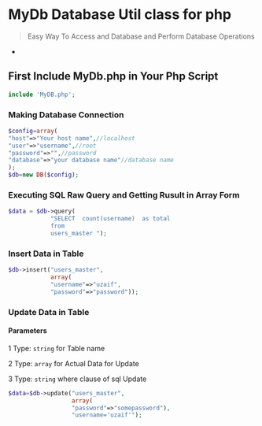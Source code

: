 # MyDb Database Util class for php

> Easy Way To Access and Database and Perform Database Operations

-

## First Include  MyDb.php in Your Php Script

```php
include 'MyDB.php';
```

### Making Database Connection

```php
$config=array(
"host"=>"Your host name",//localhost 
"user"=>"username",//root
"password"=>"",//password
"database"=>"your database name"//database name
);
$db=new DB($config);
```
### Executing SQL Raw Query and Getting Rusult in  Array Form

```php
$data = $db->query(
 			"SELECT  count(username)  as total 
			from
			users_master ");
```

 
### Insert Data in Table 

```php
$db->insert("users_master",
			array(
			"username"=>"uzaif",
			"password"=>"password")); 
```
### Update Data in Table
#### Parameters
1 Type: `string` 
for Table name
	 
2 Type: `array`
for Actual Data for Update	
	 
3 Type: `string`
where clause of sql Update	
	
```php
$data=$db->update("users_master",
				  array(
				  "password"=>"somepassword"),
				  "username='uzaif'");
